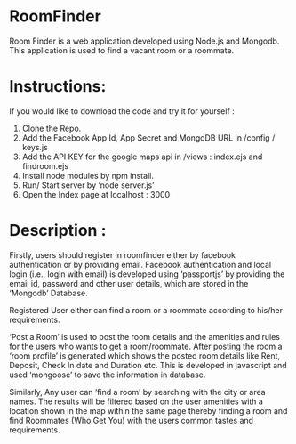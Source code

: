 # RoomFinder
Room Finder is a web application developed using Node.js and Mongodb. This application is used to find a vacant room or a roommate. 

# Instructions: 
If you would like to download the code and try it for yourself :
  1. Clone the Repo.
  2. Add the Facebook App Id,  App Secret and MongoDB URL in /config / keys.js
  3. Add the API KEY for the google maps api in /views : index.ejs and findroom.ejs
  4. Install node modules by npm install.
  5. Run/ Start server by ‘node server.js’
  6. Open the Index page at localhost : 3000

# Description : 

Firstly, users should register in roomfinder either by facebook authentication or by providing email. Facebook authentication and local login (i.e., login with email) is developed using ‘passportjs’ by providing the email id, password and other user details, which are stored in the ‘Mongodb’ Database.

Registered User either can find a room or a roommate according to his/her requirements.

‘Post a Room’  is used to post the room details and the amenities and rules for the users who wants to get a room/roommate.
After posting the room a ‘room profile’ is generated which shows the posted room details like Rent, Deposit, Check In date and Duration etc. This is developed in javascript and used ‘mongoose’ to save the information in database.

Similarly, Any user can ‘find a room’ by searching with the city or area names. The results will be filtered based on the user amenities with a location shown in the map within the same page thereby finding a room and find Roommates (Who Get You) with the users common tastes and requirements.
